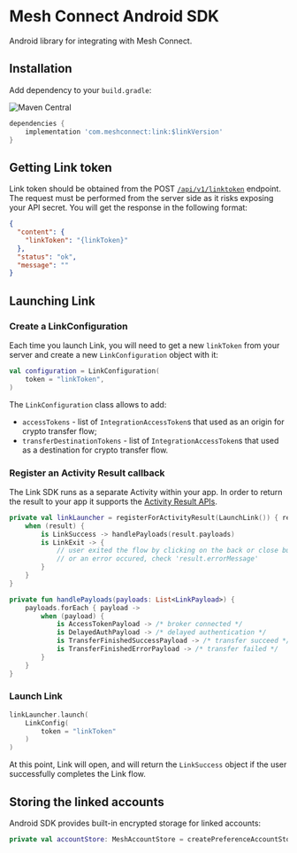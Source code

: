 # Mesh Connect Android SDK

Android library for integrating with Mesh Connect.

## Installation

Add dependency to your `build.gradle`:

![Maven Central](https://img.shields.io/maven-central/v/com.meshconnect/link?color=%23037FFF&link=https%3A%2F%2Fsearch.maven.org%2Fartifact%2Fcom.meshconnect%2Flink)
```gradle
dependencies {
    implementation 'com.meshconnect:link:$linkVersion'
}
```

## Getting Link token

Link token should be obtained from the POST [`/api/v1/linktoken`](https://docs.meshconnect.com/reference/post_api-v1-linktoken) endpoint.
The request must be performed from the server side as it risks exposing your API secret.
You will get the response in the following format:
```json
{
  "content": {
    "linkToken": "{linkToken}"
  },
  "status": "ok",
  "message": ""
}
```

## Launching Link

### Create a LinkConfiguration

Each time you launch Link, you will need to get a new `linkToken` from your server and create a new
`LinkConfiguration` object with it:

```kotlin
val configuration = LinkConfiguration(
    token = "linkToken",
)
```

The `LinkConfiguration` class allows to add:
- `accessTokens` - list of `IntegrationAccessToken`s that used as an origin for crypto transfer
  flow;
- `transferDestinationTokens` - list of `IntegrationAccessToken`s that used as a destination for
  crypto transfer flow.

### Register an Activity Result callback

The Link SDK runs as a separate Activity within your app.
In order to return the result to your app it supports the [Activity Result APIs](https://developer.android.com/training/basics/intents/result).

```kotlin
private val linkLauncher = registerForActivityResult(LaunchLink()) { result ->
    when (result) {
        is LinkSuccess -> handlePayloads(result.payloads)
        is LinkExit -> {
            // user exited the flow by clicking on the back or close button
            // or an error occured, check 'result.errorMessage'
        }
    }
}

private fun handlePayloads(payloads: List<LinkPayload>) {
    payloads.forEach { payload ->
        when (payload) {
            is AccessTokenPayload -> /* broker connected */
            is DelayedAuthPayload -> /* delayed authentication */
            is TransferFinishedSuccessPayload -> /* transfer succeed */
            is TransferFinishedErrorPayload -> /* transfer failed */
        }
    }
}
```

### Launch Link

```kotlin
linkLauncher.launch(
    LinkConfig(
        token = "linkToken"
    )
)
```

At this point, Link will open, and will return the `LinkSuccess` object if the user successfully
completes the Link flow.

## Storing the linked accounts

Android SDK provides built-in encrypted storage for linked accounts:
```kotlin
private val accountStore: MeshAccountStore = createPreferenceAccountStore(context)
```
